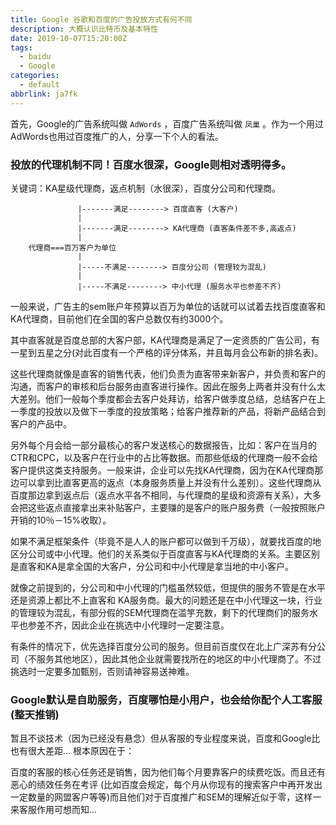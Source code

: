 ```yaml
---
title: Google 谷歌和百度的广告投放方式有何不同
description: 大概认识比特币及基本特性
date: 2019-10-07T15:20:00Z
tags:
  - baidu
  - Google
categories:
  - default
abbrlink: ja7fk
---
```


首先，Google的广告系统叫做 `AdWords` ，百度广告系统叫做 `凤巢` 。作为一个用过AdWords也用过百度推广的人，分享一下个人的看法。

### 投放的代理机制不同！百度水很深，Google则相对透明得多。

关键词：KA星级代理商，返点机制（水很深），百度分公司和代理商。

<!--more-->

```
               |-------满足--------> 百度直客 (大客户)
               |
               |-------满足--------> KA代理商 (直客条件差不多,高返点)
               |
    代理商===百万客户为单位
               |
               |-----不满足--------> 百度分公司 (管理较为混乱)
               |
               |-----不满足--------> 中小代理 (服务水平也参差不齐)
```

一般来说，广告主的sem账户年预算以百万为单位的话就可以试着去找百度直客和KA代理商，目前他们在全国的客户总数仅有约3000个。

其中直客就是百度总部的大客户部，KA代理商是满足了一定资质的广告公司，有一星到五星之分(对此百度有一个严格的评分体系，并且每月会公布新的排名表)。

这些代理商就像是直客的销售代表，他们负责为直客带来新客户，并负责和客户的沟通，而客户的审核和后台服务由直客进行操作。因此在服务上两者并没有什么太大差别。他们一般每个季度都会去客户处拜访，给客户做季度总结，总结客户在上一季度的投放以及做下一季度的投放策略；给客户推荐新的产品，将新产品结合到客户的产品中。

另外每个月会给一部分最核心的客户发送核心的数据报告，比如：客户在当月的CTR和CPC，以及客户在行业中的占比等数据。而那些低级的代理商一般不会给客户提供这类支持服务。一般来讲，企业可以先找KA代理商，因为在KA代理商那边可以拿到比直客更高的返点（本身服务质量上并没有什么差别）。这些代理商从百度那边拿到返点后（返点水平各不相同，与代理商的星级和资源有关系），大多会把这些返点直接拿出来补贴客户，主要赚的是客户的账户服务费（一般按照账户开销的10％－15%收取）。

如果不满足框架条件（毕竟不是人人的账户都可以做到千万级），就要找百度的地区分公司或中小代理。他们的关系类似于百度直客与KA代理商的关系。主要区别是直客和KA是拿全国的大客户，分公司和中小代理是拿当地的中小客户。

就像之前提到的，分公司和中小代理的门槛虽然较低，但提供的服务不管是在水平还是资源上都比不上直客和 KA服务商。最大的问题还是在中小代理这一块，行业的管理较为混乱，有部分假的SEM代理商在滥竽充数，剩下的代理商们的服务水平也参差不齐，因此企业在挑选中小代理时一定要注意。

有条件的情况下，优先选择百度分公司的服务。但目前百度仅在北上广深苏有分公司（不服务其他地区），因此其他企业就需要找所在的地区的中小代理商了。不过挑选时一定要多加甄别，否则请神容易送神难。

### Google默认是自助服务，百度哪怕是小用户，也会给你配个人工客服(整天推销)

暂且不谈技术（因为已经没有悬念）但从客服的专业程度来说，百度和Google比也有很大差距... 根本原因在于：

百度的客服的核心任务还是销售，因为他们每个月要靠客户的续费吃饭。而且还有恶心的绩效任务在考评 (比如百度会规定，每个月从你现有的搜索客户中再开发出一定数量的网盟客户等等)而且他们对于百度推广和SEM的理解近似于零，这样一来客服作用可想而知...
